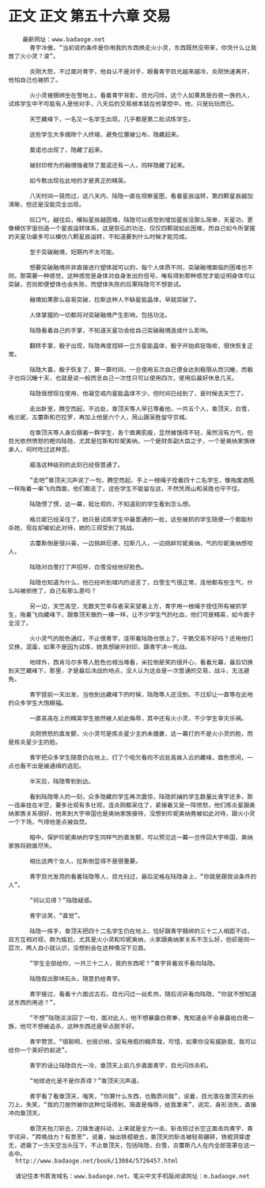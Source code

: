 # 正文 正文 第五十六章 交易
        最新网址：www.badaoge.net
          青宇冷傲，“当初说的条件是你用我的东西换走火小灵，东西既然没带来，你凭什么让我放了火小灵？滚”。
      
          炎刚大怒，不过面对青宇，他自认不是对手，眼看青宇目光越来越冷，炎刚快速离开，他怕自己也被抓了。
      
          火小灵被捆绑坐在雪地上，看着青宇背影，目光闪烁，这个人如果真是白夜一族的人，试炼学生中不可能有人是他对手，八天后的交易根本就在他掌控中，他，只是玩玩而已。
      
          天竺藏峰下，一名又一名学生出现，几乎都是第二批试炼学生。
      
          这些学生大多摘除个人终端，避免位置被公布，隐藏起来。
      
          莫诺也出现了，隐藏了起来。
      
          被封印修为的融境强者除了莫诺还有一人，同样隐藏了起来。
      
          如今敢出现在此地的才是真正的精英。
      
          八天时间一晃而过，这八天内，陆隐一直在观察星图，看着星辰运转，第四颗星辰越加清晰，但还是没能完全出现。
      
          叹口气，越往后，模拟星辰越困难，陆隐可以感觉到增加星辰没那么简单，天星功，更像模仿宇宙创造一个星辰运转体系，这是恢弘的功法，仅仅四颗就如此困难，而自己如今所掌握的天星功最多可以模仿八颗星辰运转，不知道要到什么时候才能完成。
      
          至于突破融境，短期内不太可能。
      
          想要突破融境并非直接进行塑体就可以的，每个人体质不同，突破融境面临的困难也不同，那需要一种感觉，这种感觉是身体对自身发出的信号，唯有得到那种感觉才能证明身体可以突破，否则即便塑体也会失败，而塑体失败的后果陆隐可不想尝试。
      
          融境如果那么容易突破，拉斯这种人不缺星能晶体，早就突破了。
      
          人体掌握的一切都将对突破融境产生影响，包括功法。
      
          陆隐看着自己的手掌，不知道天星功会给自己突破融境造成什么影响。
      
          翻转手掌，骰子出现，陆隐再度捏碎一立方星能晶体，骰子开始疯狂吸收，很快恢复正常。
      
          陆隐大喜，骰子恢复了，算一算时间，一旦使用五次自己便会达到极限从而沉睡，而骰子也将沉睡十天，也就是说一般而言自己一次性只可以使用四次，使用后最好休息几天。
      
          陆隐很想现在使用，他凝空戒内星能晶体不少，但时间已经到了，是时候去天竺了。
      
          走出卧室，腾空而起，不远处，章顶天等人早已等着他，一共五个人，章顶天，白雪，格兰妮，古蕾斯和巴拉罗，再加上他是六个人，周山跟吴胜留守京城。
      
          在章顶天等人身后捆着一群学生，各个面黄肌瘦，显然被饿得不轻，虽然没有力气，但目光依然愤怒的瞪向陆隐，尤其是拉斯和珍妮奥纳，一个是财务副大臣之子，一个是奥纳家族继承人，何时吃过这种苦。
      
          威洛这种级别的此刻已经很普通了。
      
          “走吧”章顶天沉声说了一句，腾空而起，手上一根绳子拴着四十二名学生，像拖废酒瓶一样拖着一串飞向西面，他们都走了，这些学生不能留在这，不然凭周山和吴胜也守不住。
      
          陆隐愣了愣，这一幕，挺壮观的，不知道别的学生看到怎么想。
      
          格兰妮已经呆住了，她只是试炼学生中最普通的一批，这些被抓的学生随便一个都能秒杀她，现在却被如此对待，她的三观受到了挑战。
      
          古蕾斯倒是很兴奋，一边挑衅厄德，拉斯几人，一边挑衅珍妮奥纳，气的珍妮奥纳想咬人。
      
          陆隐对白雪打了声招呼，白雪没给他好脸色。
      
          陆隐也知道为什么，他已经听到城内的谣言了，白雪生气很正常，连他都有些生气，什么叫被拒绝了，自己有那么差吗？
      
          另一边，天竺高空，无数天竺幸存者呆呆望着上方，青宇用一根绳子拴住所有被抓学生，拖着飞向藏峰下，跟章顶天做的一模一样，让不少学生气的吐血，他们可是精英，如今面子全没了。
      
          火小灵气的脸色通红，不止恨青宇，连带着陆隐也恨上了，干脆交易不好吗？还用他们交换，混蛋，如果不是因为试炼，她真想破开封印，跟青宇决一死战。
      
          地球外，西肯马尔多等人脸色也相当难看，米拉倒是笑的很开心，看着光幕，最后切换到天竺藏峰下，那里，才是最后决战的地点，没人认为这会是一次普通的交易，战斗，无法避免。
      
          青宇提前一天出发，当他到达藏峰下的时候，陆隐等人还没到，不过却让一直等在此地的众多学生大饱眼福。
      
          一直高高在上的精英学生居然被人如此侮辱，其中还有火小灵，不少学生幸灾乐祸。
      
          炎刚愤怒的直发颤，火小灵可是炼炎星少主的未婚妻，这一幕打的不是火小灵的脸，而是炼炎星少主的脸。
      
          青宇把众多学生随意仍在地上，打了个哈欠看向不远处高耸入云的藏峰，面色悠闲，一点也看不出是被通缉的逃犯。
      
          半天后，陆隐等到到达。
      
          看到陆隐等人的一刻，众多隐藏的学生再次震惊，陆隐抓捕的学生数量比青宇还多，那一连串挂在半空，要多壮观有多壮观，连炎刚都呆住了，紧接着又是一阵愤怒，他们炼炎星跟奥纳家族关系很好，他来到大宇帝国也是奥纳家族接待，没想到珍妮奥纳竟被如此对待，跟火小灵一个下场，气得他差点被自焚。
      
          暗中，保护珍妮奥纳的学生同样气的直发颤，可以预见这一幕一旦传回大宇帝国，奥纳家族将颜面尽失。
      
          相比这两个女人，拉斯倒显得不是很重要。
      
          青宇目光发亮的看着陆隐等人，目光扫过，最后定格在陆隐身上，“你就是跟我谈条件的人”。
      
          “何以见得？”陆隐疑惑。
      
          青宇淡笑，“直觉”。
      
          陆隐一挥手，章顶天把四十二名学生仍在地上，恰好跟青宇捆绑的三十二人相距不远，双方互相对视，颇为尴尬，尤其是火小灵和珍妮奥纳，火家跟奥纳家关系不怎么好，但却是同一层次，两人自小就认识，没想到会在这种情况下见面。
      
          “学生全部给你，一共三十二人，我的东西呢？”青宇背着双手看向陆隐。
      
          陆隐取出那块石头，随意扔给青宇。
      
          青宇接过，看着十六面远古石，目光闪过一丝炙热，随后诧异看向陆隐，“你就不想知道这东西的用途？”。
      
          “不想”陆隐淡淡回了一句，面对此人，他不想暴露白夜拳，鬼知道会不会暴露给白夜一族，他可不想被追杀，这种东西还是早点脱手好。
      
          青宇赞赏，“很聪明，也很识相，没有用假的糊弄我，可惜，如果你没有威胁我，我可以给你一个美好的前途”。
      
          青宇的话让陆隐目光一冷，章顶天上前几步直面青宇，目光闪烁杀机。
      
          “地球进化是不是你弄得？”章顶天沉声道。
      
          青宇看了看章顶天，嗤笑，“你算什么东西，也敢质问我”，说着，目光落在章顶天的长刀上，失笑，“我的刀居然被你这种垃圾得到，简直是侮辱，给我拿来”，说完，身形消失，直接冲向章顶天。
      
          章顶天抬刀斩去，刀锋急速抖动，上来就是全力一击，斩击掠过长空正面击向青宇，青宇诧异，“跨境战力？有意思”，说着，抽出铁棍砸去，章顶天的斩击被轻易碾碎，铁棍洞穿虚无，遮蔽了一方天空当头压下，不止章顶天，包括陆隐，白雪，古蕾斯几人在内全部笼罩在这一击中。
      http://www.badaoge.net/book/13084/5726457.html
      
      请记住本书首发域名：www.badaoge.net。笔尖中文手机版阅读网址：m.badaoge.net